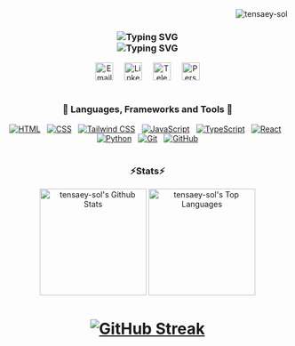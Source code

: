 <img align="right" src="https://komarev.com/ghpvc/?username=tensaey-sol&label=Profile%20views&color=0e75b6&style=for-the-badge&abbreviated=true" alt="tensaey-sol" />
<br/>
<h3 align="center">
  <!-- First Line -->
  <img src="https://readme-typing-svg.demolab.com?font=Julius Sans One&duration=3000&pause=9000&color=61DAFB&center=true&width=435&lines=Hi+%F0%9F%91%8B%2C+I'm+Tensaey+Solomon" alt="Typing SVG" /><br/>
  <!-- Second Line -->
  <img src="https://readme-typing-svg.demolab.com?font=Black Ops One&duration=3000&pause=1000&color=61DAFB&center=true&width=435&lines=Frontend+Developer;Crafting+Responsive+Web+Experiences;Exploring+Tech%2C+Code%2C+and+Design" alt="Typing SVG" />
</h3>
<p align="center">
  <a href="mailto:12tensaeysolomon3@gmail.com"><img width="32px" alt="Email" title="Email" src="https://github.com/user-attachments/assets/d3555839-dc2a-4c8b-8ac5-0369da5a727b"/></a>
  &#8287;&#8287;&#8287;
  <a href="https://www.linkedin.com/in/tensaey-solomon/"><img width="32px" alt="LinkedIn" title="LinkedIn" src="https://github.com/user-attachments/assets/3d19bcc6-0a81-479b-911a-72eaae071ff4"/></a>
  &#8287;&#8287;&#8287;
  <a href="https://t.me/tensaey_sol"><img width="32px" alt="Telegram" title="Telegram" src="https://github.com/user-attachments/assets/237266d0-3fb2-4162-bd8b-61cf9569db91"/></a>
  &#8287;&#8287;&#8287;
  <a href="https://tensaey-sol.netlify.app/"><img width="32px" alt="Personal Website" title="Personal Website" src="https://github.com/user-attachments/assets/6b05b962-2f84-4a91-b706-31bea068bc8a"/></a>
</p>
<h1></h1>
<h3 align="center"> &#128295; Languages, Frameworks and Tools &#128295; </h3>
<p align="center">
<a href="https://developer.mozilla.org/en-US/docs/Web/HTML"><img src="https://skillicons.dev/icons?i=html" alt="HTML" /></a>
&#8287;
<a href="https://developer.mozilla.org/en-US/docs/Web/CSS"><img src="https://skillicons.dev/icons?i=css" alt="CSS" /></a>
&#8287;
<a href="https://tailwindcss.com/"><img src="https://skillicons.dev/icons?i=tailwind" alt="Tailwind CSS" /></a>
&#8287;
<a href="https://developer.mozilla.org/en-US/docs/Web/JavaScript"><img src="https://skillicons.dev/icons?i=js" alt="JavaScript" /></a>
&#8287;
<a href="https://www.typescriptlang.org/"><img src="https://skillicons.dev/icons?i=ts" alt="TypeScript" /></a>
&#8287;
<a href="https://react.dev/"><img src="https://skillicons.dev/icons?i=react" alt="React" /></a>
&#8287;
<a href="https://www.python.org/"><img src="https://skillicons.dev/icons?i=py" alt="Python" /></a>
&#8287;
<a href="https://git-scm.com/"><img src="https://skillicons.dev/icons?i=git" alt="Git" /></a>
&#8287;
<a href="https://github.com/"><img src="https://skillicons.dev/icons?i=github" alt="GitHub" /></a>
</p>
<h1></h1>
<h3 align="center"> &#9889;Stats&#9889; </h3>
<p align="center">
<a href="https://github.com/anuraghazra/github-readme-stats"><img alt="tensaey-sol's Github Stats" src="https://github-readme-stats-tensaeys-projects.vercel.app/api/?username=tensaey-sol&show_icons=true&include_all_commits=true&theme=transparent&rank_icon=percentile&hide_border=false&border_color=61DAFB&text_color=61DAFB&title_color=61DAFB&icon_color=61DAFB&exclude_repo=github-readme-streak-stats" height="192px"/></a>
<a href="https://github.com/anuraghazra/github-readme-stats"><img alt="tensaey-sol's Top Languages" src="https://github-readme-stats-tensaeys-projects.vercel.app/api/top-langs/?username=tensaey-sol&langs_count=8&layout=compact&exclude_repo=github-readme-streak-stats&theme=transparent&hide_border=false&border_color=61DAFB&text_color=61DAFB&title_color=61DAFB&icon_color=61DAFB&hide=Jupyter%20Notebook,Roff" height="192px"/></a></p>
<h1 align="center">
<a href="https://git.io/streak-stats"><img src="https://github-readme-streak-stats-tensaeys-projects.vercel.app?user=tensaey-sol&theme=transparent&card_width=812&fire=61DAFB&border=61DAFB&stroke=61DAFB&ring=61DAFB&currStreakNum=61DAFB&sideNums=61DAFB&currStreakLabel=61DAFB&sideLabels=61DAFB&dates=61DAFB&excludeDaysLabel=61DAFB" alt="GitHub Streak" /></a>
</h1>
